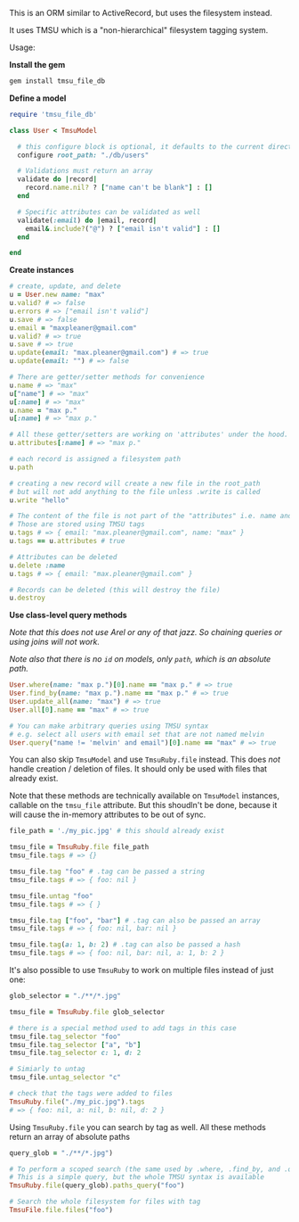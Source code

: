 This is an ORM similar to ActiveRecord, but uses the filesystem instead.

It uses TMSU which is a "non-hierarchical" filesystem tagging system.

Usage:

**Install the gem**

```sh
gem install tmsu_file_db
```

**Define a model**

```rb
require 'tmsu_file_db'

class User < TmsuModel

  # this configure block is optional, it defaults to the current directory
  configure root_path: "./db/users"

  # Validations must return an array
  validate do |record|
    record.name.nil? ? ["name can't be blank"] : []
  end

  # Specific attributes can be validated as well
  validate(:email) do |email, record|
    email&.include?("@") ? ["email isn't valid"] : []
  end

end
```

**Create instances**

```rb
# create, update, and delete
u = User.new name: "max"
u.valid? # => false
u.errors # => ["email isn't valid"]
u.save # => false
u.email = "maxpleaner@gmail.com"
u.valid? # => true
u.save # => true
u.update(email: "max.pleaner@gmail.com") # => true
u.update(email: "") # => false

# There are getter/setter methods for convenience
u.name # => "max"
u["name"] # => "max"
u[:name] # => "max"
u.name = "max p."
u[:name] # => "max p."

# All these getter/setters are working on 'attributes' under the hood.
u.attributes[:name] # => "max p."

# each record is assigned a filesystem path
u.path

# creating a new record will create a new file in the root_path
# but will not add anything to the file unless .write is called
u.write "hello"

# The content of the file is not part of the "attributes" i.e. name and email
# Those are stored using TMSU tags
u.tags # => { email: "max.pleaner@gmail.com", name: "max" }
u.tags == u.attributes # true

# Attributes can be deleted
u.delete :name
u.tags # => { email: "max.pleaner@gmail.com" }

# Records can be deleted (this will destroy the file)
u.destroy

```


**Use class-level query methods**

_Note that this does not use Arel or any of that jazz. So chaining queries or using joins will not work._

_Note also that there is no `id` on models, only `path`, which is an absolute path._

```rb
User.where(name: "max p.")[0].name == "max p." # => true
User.find_by(name: "max p.").name == "max p." # => true
User.update_all(name: "max") # => true
User.all[0].name == "max" # => true

# You can make arbitrary queries using TMSU syntax
# e.g. select all users with email set that are not named melvin
User.query("name != 'melvin' and email")[0].name == "max" # => true
```

You can also skip `TmsuModel` and use `TmsuRuby.file` instead. This does _not_ handle creation / deletion of files. It should only be used with files that already exist.

Note that these methods are technically available on `TmsuModel` instances, callable on the `tmsu_file` attribute. But this shoudln't be done, because it will cause the in-memory attributes to be out of sync.

```rb
file_path = './my_pic.jpg' # this should already exist

tmsu_file = TmsuRuby.file file_path
tmsu_file.tags # => {}

tmsu_file.tag "foo" # .tag can be passed a string
tmsu_file.tags # => { foo: nil }

tmsu_file.untag "foo"
tmsu_file.tags # => { }

tmsu_file.tag ["foo", "bar"] # .tag can also be passed an array
tmsu_file.tags # => { foo: nil, bar: nil }

tmsu_file.tag(a: 1, b: 2) # .tag can also be passed a hash
tmsu_file.tags # => { foo: nil, bar: nil, a: 1, b: 2 }
```

It's also possible to use `TmsuRuby` to work on multiple files instead of just one:

```rb
glob_selector = "./**/*.jpg"

tmsu_file = TmsuRuby.file glob_selector

# there is a special method used to add tags in this case
tmsu_file.tag_selector "foo"
tmsu_file.tag_selector ["a", "b"]
tmsu_file.tag_selector c: 1, d: 2

# Simiarly to untag
tmsu_file.untag_selector "c"

# check that the tags were added to files
TmsuRuby.file("./my_pic.jpg").tags
# => { foo: nil, a: nil, b: nil, d: 2 }
```

Using `TmsuRuby.file` you can search by tag as well. All these methods return
an array of absolute paths

```rb
query_glob = "./**/*.jpg")

# To perform a scoped search (the same used by .where, .find_by, and .query):
# This is a simple query, but the whole TMSU syntax is available
TmsuRuby.file(query_glob).paths_query("foo")

# Search the whole filesystem for files with tag
TmsuFile.file.files("foo")
```



